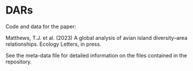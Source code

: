 # DARs

Code and data for the paper:

Matthews, T.J. et al. (2023) A global analysis of avian island diversity–area relationships. Ecology Letters, in press.

See the meta-data file for detailed information on the files contained in the repository.
